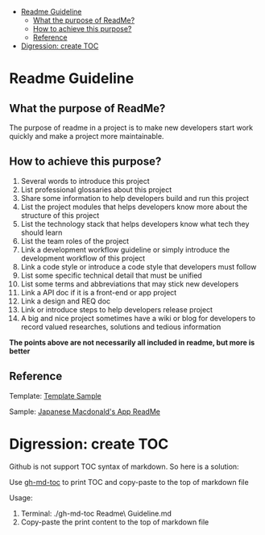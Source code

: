 * [Readme Guideline](#readme-guideline)
   * [What the purpose of ReadMe?](#what-the-purpose-of-readme)
   * [How to achieve this purpose?](#how-to-achieve-this-purpose)
   * [Reference](#reference)
* [Digression: create TOC](#digression-create-toc)

# Readme Guideline



## What the purpose of ReadMe?

The purpose of readme in a project is to make new developers start work quickly and make a project more maintainable.



## How to achieve this purpose?

1. Several words to introduce this project
2. List professional glossaries about this project
3. Share some information to help developers build and run this project
4. List the project modules  that helps developers know more about the structure of this project 
5. List the technology stack that helps developers know what tech they should learn
6. List the team roles of the project
7. Link a development workflow guideline or simply introduce the development workflow of this project
8. Link a code style or introduce a code style that developers must follow
9. List some specific technical detail that must be unified
10. List some terms and abbreviations that may stick new developers
11. Link a API doc if it is a front-end or app project
12. Link a design and REQ doc
13. Link or introduce steps to help developers release project
14. A big and nice project sometimes have a wiki or blog for developers to record valued researches, solutions and tedious information



**The points above are not necessarily all included in readme, but more is better**



## Reference

Template: [Template Sample](ReadMe%20Template.md)

Sample: [Japanese Macdonald's App ReadMe](Japanese%20Macdonald's%20App%20ReadMe.md)



# Digression: create TOC

Github is not support TOC syntax of markdown. So here is a solution:

Use [gh-md-toc](https://github.com/ekalinin/github-markdown-toc) to print TOC and copy-paste to the top of markdown file

Usage: 

1. Terminal: ./gh-md-toc Readme\ Guideline.md 
2. Copy-paste the print content to the top of markdown file

